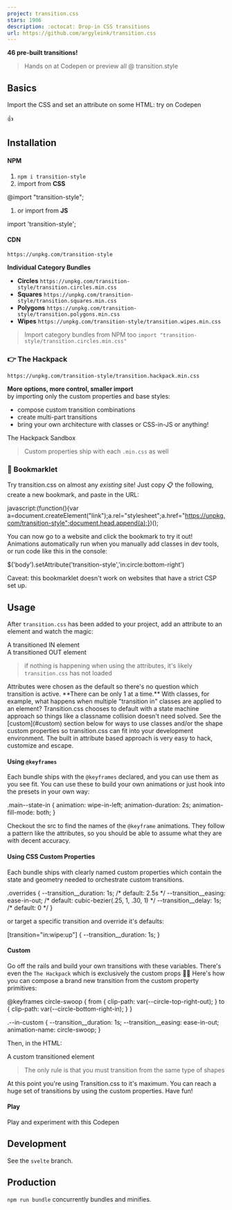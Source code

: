 ```yaml
---
project: transition.css
stars: 1906
description: :octocat: Drop-in CSS transitions
url: https://github.com/argyleink/transition.css
---
```


**46 pre-built transitions!**

> Hands on at Codepen or preview all @ transition.style

  
  

Basics
------

Import the CSS and set an attribute on some HTML: try on Codepen  

<link rel\="stylesheet" href\="https://unpkg.com/transition-style"\>

<div transition-style\="in:wipe:up"\>
  👍
</div\>

  
  

Installation
------------

#### NPM

1.  `npm i transition-style`
2.  import from **CSS**

@import "transition-style";

1.  or import from **JS**

import 'transition-style';

#### CDN

`https://unpkg.com/transition-style`

  

**Individual Category Bundles**

-   **Circles** `https://unpkg.com/transition-style/transition.circles.min.css`
-   **Squares** `https://unpkg.com/transition-style/transition.squares.min.css`
-   **Polygons** `https://unpkg.com/transition-style/transition.polygons.min.css`
-   **Wipes** `https://unpkg.com/transition-style/transition.wipes.min.css`

> Import category bundles from NPM too `import "transition-style/transition.circles.min.css"`

  

### 👉 The Hackpack

`https://unpkg.com/transition-style/transition.hackpack.min.css`

**More options, more control, smaller import**  
by importing only the custom properties and base styles:

-   compose custom transition combinations
-   create multi-part transitions
-   bring your own architecture with classes or CSS-in-JS or anything!

The Hackpack Sandbox

> Custom properties ship with each `.min.css` as well

  

### 🔗 Bookmarklet

Try transition.css on almost any _existing_ site! Just copy 📋 the following, create a new bookmark, and paste in the URL:

javascript:(function(){var a\=document.createElement("link");a.rel\="stylesheet";a.href\="https://unpkg.com/transition-style";document.head.append(a);})();

You can now go to a website and click the bookmark to try it out! Animations automatically run when you manually add classes in dev tools, or run code like this in the console:

$('body').setAttribute('transition-style','in:circle:bottom-right')

Caveat: this bookmarklet doesn't work on websites that have a strict CSP set up.

  

  
  

Usage
-----

After `transition.css` has been added to your project, add an attribute to an element and watch the magic:

<div transition-style\="in:circle:bottom-right"\>
  A transitioned IN element
</div\>

<div transition-style\="out:wipe:down"\>
  A transitioned OUT element
</div\>

> if nothing is happening when using the attributes, it's likely `transition.css` has not loaded

  
Attributes were chosen as the default so there's no question which transition is active. \*\*There can be only 1 at a time.\*\* With classes, for example, what happens when multiple "transition in" classes are applied to an element? Transition.css chooses to default with a state machine approach so things like a classname collision doesn't need solved. See the \[custom\](#custom) section below for ways to use classes and/or the shape custom properties so transition.css can fit into your development environment. The built in attribute based approach is very easy to hack, customize and escape.

#### Using `@keyframes`

Each bundle ships with the `@keyframes` declared, and you can use them as you see fit. You can use these to build your own animations or just hook into the presets in your own way:

.main--state-in {
  animation: wipe-in-left;
  animation-duration: 2s;
  animation-fill-mode: both;
}

Checkout the src to find the names of the `@keyframe` animations. They follow a pattern like the attributes, so you should be able to assume what they are with decent accuracy.

  

#### Using CSS Custom Properties

Each bundle ships with clearly named custom properties which contain the state and geometry needed to orchestrate custom transitions.

.overrides {
  \--transition\_\_duration: 1s;            /\* default: 2.5s \*/
  \--transition\_\_easing: ease-in-out;     /\* default: cubic-bezier(.25, 1, .30, 1) \*/
  \--transition\_\_delay: 1s;               /\* default: 0 \*/
}

or target a specific transition and override it's defaults:

\[transition\="in:wipe:up"\] {
  \--transition\_\_duration: 1s;
}

  

#### Custom

Go off the rails and build your own transitions with these variables. There's even the `The Hackpack` which is exclusively the custom props 🤘💀 Here's how you can compose a brand new transition from the custom property primitives:

@keyframes circle-swoop {
  from {
    clip-path: var(\--circle-top-right-out);
  }
  to {
    clip-path: var(\--circle-bottom-right-in);
  }
}

.\--in-custom {
  \--transition\_\_duration: 1s;
  \--transition\_\_easing: ease-in-out;
  animation-name: circle-swoop;
}

Then, in the HTML:

<div transition-style class\="\--in-custom"\>
  A custom transitioned element
</div\>

> The only rule is that you must transition from the same type of shapes

At this point you're using Transition.css to it's maximum. You can reach a huge set of transitions by using the custom properties. Have fun!

#### Play

Play and experiment with this Codepen

  
  

Development
-----------

See the `svelte` branch.

Production
----------

`npm run bundle` concurrently bundles and minifies.

